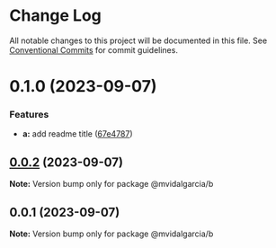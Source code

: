 # Change Log

All notable changes to this project will be documented in this file.
See [Conventional Commits](https://conventionalcommits.org) for commit guidelines.

# 0.1.0 (2023-09-07)


### Features

* **a:** add readme title ([67e4787](https://github.com/mvidalgarcia/dummy-monorepo/commit/67e4787e7ca79e7c8bfe0a210e8682333035e97d))





## [0.0.2](https://github.com/mvidalgarcia/dummy-monorepo/compare/@mvidalgarcia/b@0.0.1...@mvidalgarcia/b@0.0.2) (2023-09-07)

**Note:** Version bump only for package @mvidalgarcia/b





## 0.0.1 (2023-09-07)

**Note:** Version bump only for package @mvidalgarcia/b
